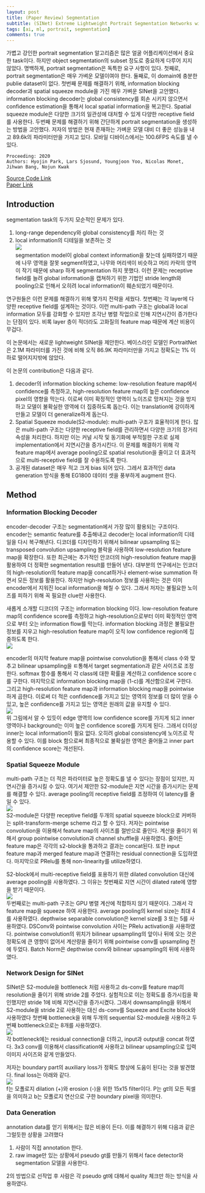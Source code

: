 ```yaml
---
layout: post  
title: (Paper Review) Segmentation  
subtitle: (SINet) Extreme Lightweight Portrait Segmentation Networks with Spatial Squeeze Modules and Information Blocking Decoder   
tags: [ai, ml, portrait, segmentation]  
comments: true
--- 
```


가볍고 강인한 portrait segmentation 알고리즘은 많은 얼굴 어플리케이션에서 중요한 task이다. 
하지만 object segmentation의 subset 정도로 중요하게 다루어 지지 않았다.
명백하게, portrait segmentation은 독특한 요구 사항이 있다. 
첫째로, portrait segmentation은 매우 가벼운 모델이여야 한다. 둘째로, 이 domain에 충분한 publie dataset이 없다. 
첫번째 문제를 해결하기 위해, information blocking decoder과 spatial squeeze module을 가진 매우 가벼운 SINet을 고안했다.
information blocking decoder는 global consistency를 회손 시키지 않으면서 confidence estimation을 통해서 local spatial information을 복고한다. 
Spatial squeeze module은 다양한 크기의 일관성에 대처할 수 있게 다양한 receptive field를 사용한다.
두번째 문제를 해결하기 위해 간단하게 portrait segmentation을 생성하는 방법을 고안했다. 
저자의 방법은 현재 존재하는 가벼운 모델 대비 더 좋은 성능을 내고 89.6k의 파라미터만을 가지고 있다. 
모바일 디바이스에서는 100.6FPS 속도를 낼 수 있다. 

```
Proceeding: 2020  
Authors: Hyojin Park, Lars Sjosund, Youngjoon Yoo, Nicolas Monet, Jihwan Bang, Nojun Kwak
```
[Source Code Link](https://github.com/HYOJINPARK/ExtPortraitSeg)  
[Paper Link](https://openaccess.thecvf.com/content_WACV_2020/papers/Park_SINet_Extreme_Lightweight_Portrait_Segmentation_Networks_with_Spatial_Squeeze_Module_WACV_2020_paper.pdf)  

## Introduction
segmentation task의 두가지 모순적인 문제가 있다.
1. long-range dependency와 global consistency를 처리 하는 것
2. local information의 디테일을 보존하는 것  
![](./../assets/resource/segmentation/paper5/1.png)   
segmentation model이 global context information을 찾는데 실패하였기 때문에 나무 영역을 잘못 segment하였고, 나무와 머리색이 비슷하고 머리 카락의 영역이 작기 때문에 sharp 하게 segmentation 하지 못했다. 
이런 문제는 receptive field를 늘려 global information을 캡쳐하기 위한 기법인 stride length와 pooling으로 인해서 오히려 local information이 훼손되었기 때문이다. 
  
연구원들은 이런 문제를 해결하기 위해 몇가지 전략을 세웠다.
첫번째는 각 layer에 다양한 receptive field를 설계하는 것이다.
이런 multi-path 구조는 global과 local information 모두를 강화할 수 있지만  조각난 병렬 작업으로 인해 지연시간이 증가한다는 단점이 있다. 
비록 layer 층이 적더라도 고화질의 feature map 때문에 계산 비용이 무겁다.

이 논문에서는 새로운 lightweight SINet을 제안한다. 베이스라인 모델인 PortraitNet은 2.1M 파라미터를 가진 것에 비해 오직 86.9K 파라미터만을 가지고
정확도는 1% 이하로 떨어지지밖에 않았다. 

이 논문의 contribution은 다음과 같다. 
1. decoder의 information blocking scheme: low-resolution feature map에서 confidence를 측정하고, high-resolution feature map의 높은 confidence pixel의 영향을 막는다.
이로써 이미 확정적인 영역이 노이즈로 망쳐지는 것을 방지하고 모델이 불확실한 영역에 더 집중하도록 돕는다. 이는 translation에 강이하게 만들고 모델이 더 generalize하게 돕는다.
2. Spatial Squeeze module(S2-module): multi-path 구조가 효율적이게 한다. 많은 multi-path 구조는 다양한 receptive field를 관리하면서 다양한 크기의 장거리 속성을 처리한다. 
하지만 이는 커널 시작 및 동기화에 부적절한 구조로 실제 implementation에서 지연시간을 증가시킨다. 이 문제를 해결하기 위해 각 feature map에서 average pooling으로 spatial resolution을 줄이고 더 효과적으로 multi-receptive
field를 잘 수용하도록 한다.
3. 공개된 dataset은 매우 적고 크게 bias 되어 있다. 그레서 효과적인 data generation 방식을 통해 EG1800 데이터 셋을 풍부하게 augment 한다.

## Method
### Information Blocking Decoder
encoder-decoder 구조는 segmentation에서 가장 많이 활용되는 구조이다. 
encoder는 semantic feature를 추출해내고 decoder는 local information의 디테일을 다시 복구해낸다. 
디코더를 디자인하기 위해서 bilinear upsampling 또는 transposed convolution upsampling 블락을 사용하여 low-resolution feature map을 확장한다.
또한 최근에는 추가적인 안코더의 high-resolution feature map을 활용하여 더 정확한 segmentation result를 만들어 낸다.
대부분의 연구에서는 인코더의 high-resolution의 feature map을 concat하거나 element-wise summation 하면서 모든 정보를 활용한다.
하지만 high-resolution 정보를 사용하는 것은 이미 encoder에서 지워진 local information을 해칠 수 있다. 
그래서 저자는 불필요한 노이즈를 피하기 위해 꼭 필요한 clue만 사용한다.

새롭게 소개할 디코더의 구조는 information blocking 이다. 
low-resolution feature map의 confidence score를 측정하고 high-resolution으로부터 이미 확정적인 영역으로 부터 오는 information flow를 막는다.
information blocking 과정은 불필요한 정보를 지우고 high-resolution feature map이 오직 low confidence region에 집중하도록 한다.  
![](./../assets/resource/segmentation/paper5/2.png)  

encoder의 마지막 feature map을 pointwise convolution을 통해서 class 수와 맞추고 bilinear upsampling을 ㅌ통해서 target segmentation과 같은 사이즈로 조정한다.
softmax 함수를 통해서 각 class에 대한 확률을 계산하고 confidence score c를 구한다. 
마지막으로 information blocking map을 (1-c)를 계산함으로써 구한다.
그리고 high-resolution feature map과 information blocking map을 pointwise하게 곱한다.
이로써 더 적은 confidence를 가지고 있는 영역의 정보를 더 많이 얻을 수 있고, 높은 confidence를 가지고 있는 영역은 원래의 값을 유지할 수 있다.   
![](./../assets/resource/segmentation/paper5/3.png)  
위 그림에서 알 수 있듯이 edge 영역의 low confidence score를 가지게 되고 inner 영역이나 background는 이미 높은 confidence score를 가지게 된다.
그래서 더이상 inner는 local information이 필요 없다. 오히려 global consistency에 노이즈로 작용할 수 있다. 이를 block 함으로써 최종적으로 불확실한 영역은 줄어들고 inner part의 confidence score는 개선된다. 

### Spatial Squeeze Module
multi-path 구조는 더 적은 파라미터로 높은 정확도를 낼 수 있다는 장점이 있지만, 지연시간을 증가시킬 수 있다.
여기서 제안한 S2-module은 지연 시간을 증가시키는 문제를 해결할 수 있다. average pooling의 receptive field를 조정하여 이 latency를 줄일 수 있다.    
![](./../assets/resource/segmentation/paper5/4.png)  
S2-module은 다양한 receptive field를 두개의 spatial squeeze block으로 커버하는 split-transform-merge scheme 라고 할 수 있다.
저자는 pointwise convolution을 이용해서 feature map의 사이즈를 절반으로 줄인다.
계산을 줄이기 위해서 group pointwise convolution과 channel shuffle을 사용하였다. 
줄어든 feature map은 각각의 s2-block을 통과하고 결과는 concat된다.
또한 input feature map과 merged feature map과 연결하는 residual connection을 도입하였다. 
마지막으로 PRelu를 통해 non-linearity를 utilize하였다.

S2-block에서 multi-receptive field를 포용하기 위한 dilated convolution 대신에 average pooling을 사용하였다.
그 이유는 첫번째로 지연 시간이 dilated rate에 영향을 받기 때문이다.  
![](./../assets/resource/segmentation/paper5/5.png)  
두번째로는 multi-path 구조는 GPU 병렬 계산에 적합하지 않기 때문이다. 그래서 각 feature map을 squeeze 하여 사용한다. average pooling의 kernel size는 최대 4를 사용하였다. 
depthwise separable convolution은 kernel size를 3 또는 5를 사용하였다. 
DSConv와 pointwise convolution 사이는 PRelu activation을 사용하였다. 
pointwise convolution의 위치가 bilinear upsampling의 앞이나 뒤에 오는 것은 정확도에 큰 영향이 없어서 계산량을 줄이기 위해 pointwise conv를 upsampling 전에 두었다. 
Batch Norm은 depthwise conv와 bilinear upsampling의 뒤에 사용하였다. 

### Network Design for SINet
SINet은 S2-module을 bottleneck 처럼 사용하고 ds-conv를 feature map의 resolution을 줄이기 위해 stride 2를 주었다. 
실험적으로 이는 정확도를 증가시킴을 확인했지만 stride 1에 비해 지연시간을 증가시켰다. 
그래서 downsampling을 위해서 S2-module을 stride 2로 사용하는 대신 ds-conv를 Squeeze and Excite block와 사용하였다
첫번째 bottleneck을 위해 두개의 sequential S2-module을 사용하고 두번째 bottleneck으로는 8개를 사용하였다.   
![](./../assets/resource/segmentation/paper5/6.png)  
각 bottleneck에는 residual connection을 더하고, input과 output을 concat 하였다. 
3x3 conv를 이용해서 classification에 사용하고 bilinear upsampling으로 입력 이미지 사이즈와 같게 만들었다. 

저자는 boundary part의 auxiliary loss가 정확도 향상에 도움이 된다는 것을 발견했다.
final loss는 아래와 같다.  
![](./../assets/resource/segmentation/paper5/7.png)  
f는 모폴로지 dilation (+)와 erosion (-)을 위한 15x15 filter이다. 
P는 gt의 모든 픽셀을 의미하고 b는 모폴로지 연산으로 구한 boundary pixel을 의미한다.

### Data Generation
annotation data를 얻기 위해서는 많은 비용이 든다. 이를 해결하기 위해 다음과 같은 그럴듯한 상황을 고려했다
1. 사람이 직접 annotation 한다.
2. raw image만 있는 상황에서 pseudo gt를 만들기 위해서 face detector와 segmentation 모델을 사용한다.

2의 방법으로 선작업 후 사람은 각 pseudo gt에 대해서 quality 체크만 하는 방식을 사용하였다. 


